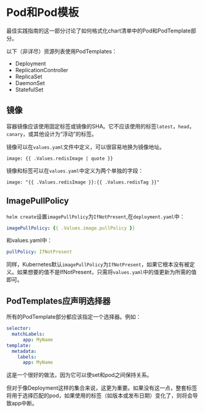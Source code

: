 # Pod和Pod模板

最佳实践指南的这一部分讨论了如何格式化chart清单中的Pod和PodTemplate部分。

以下（非详尽）资源列表使用PodTemplates：

- Deployment
- ReplicationController
- ReplicaSet
- DaemonSet
- StatefulSet

## 镜像

容器镜像应该使用固定标签或镜像的SHA。它不应该使用的标签`latest`，`head`，`canary`，或其他设计为“浮动”的标签。

镜像可以在`values.yaml`文件中定义，可以很容易地换为镜像地址。

```
image: {{ .Values.redisImage | quote }}
```

镜像和标签可以在`values.yaml`中定义为两个单独的字段：

```
image: "{{ .Values.redisImage }}:{{ .Values.redisTag }}"
```

## ImagePullPolicy

`helm create`设置`imagePullPolicy`为`IfNotPresent`,在`deployment.yaml`中：

```yaml
imagePullPolicy: {{ .Values.image.pullPolicy }}
```

和values.yaml中：

```yaml
pullPolicy: IfNotPresent
```

同样，Kubernetes默认`imagePullPolicy`为`IfNotPresent`，如果它根本没有被定义。如果想要的值不是IfNotPresent，只需将`values.yaml`中的值更新为所需的值即可。

## PodTemplates应声明选择器

所有的PodTemplate部分都应该指定一个选择器。例如：

```yaml
selector:
  matchLabels:
      app: MyName
template:
  metadata:
    labels:
      app: MyName
```

这是一个很好的做法，因为它可以使set和pod之间保持关系。

但对于像Deployment这样的集合来说，这更为重要。如果没有这一点，整套标签将用于选择匹配的pod，如果使用的标签（如版本或发布日期）变化了，则将会导致app中断。
